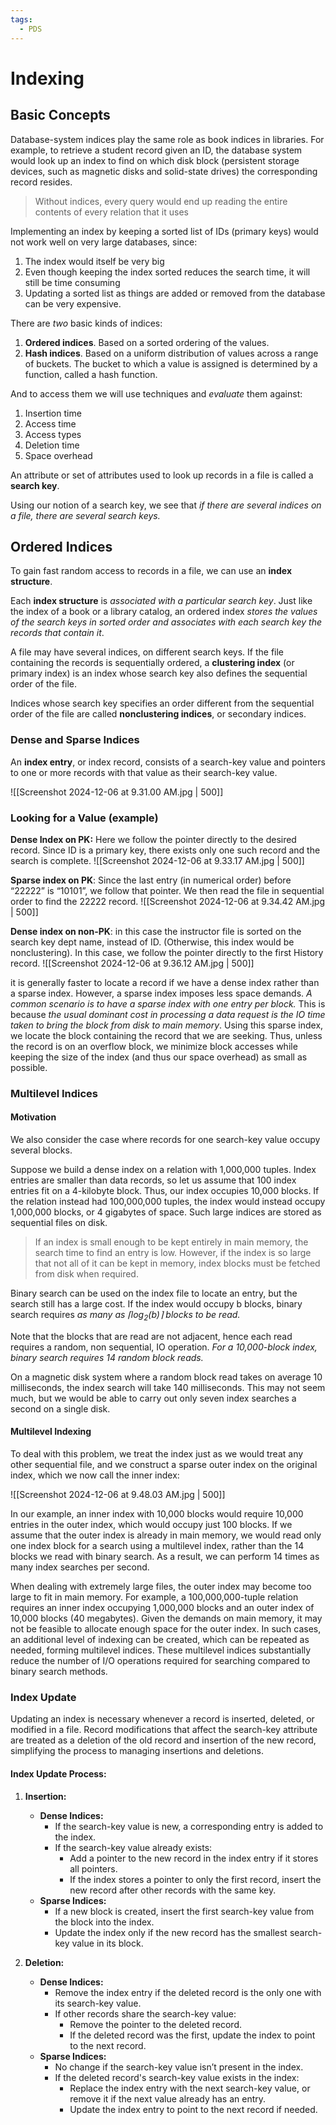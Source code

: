 ```yaml
---
tags:
  - PDS
---
```

# Indexing
## Basic Concepts

Database-system indices play the same role as book indices in libraries. For example, to retrieve a student record given an ID, the database system would look up an index to find on which disk block (persistent storage devices, such as magnetic disks and solid-state drives) the corresponding record resides.

> Without indices, every query would end up reading the entire contents of every relation that it uses

Implementing an index by keeping a sorted list of IDs (primary keys) would not work well on very large databases, since: 
1. The index would itself be very big
2. Even though keeping the index sorted reduces the search time, it will still be time consuming 
3. Updating a sorted list as things are added or removed from the database can be very expensive.

There are *two* basic kinds of indices:
1. **Ordered indices**. Based on a sorted ordering of the values.
2. **Hash indices**. Based on a uniform distribution of values across a range of buckets. The bucket to which a value is assigned is determined by a function, called a hash function.

And to access them we will use techniques and *evaluate* them against:
1. Insertion time
2. Access time
3. Access types
4. Deletion time
5. Space overhead

An attribute or set of attributes used to look up records in a file is called a **search key**. 

Using our notion of a search key, we see that *if there are several indices on a file, there are several search keys.*

## Ordered Indices 

To gain fast random access to records in a file, we can use an **index structure**. 

Each **index structure** is *associated with a particular search key*. Just like the index of a book or a library catalog, an ordered index *stores the values of the search keys in sorted order and associates with each search key the records that contain it*.

A file may have several indices, on different search keys. If the file containing the records is sequentially ordered, a **clustering index** (or primary index) is an index whose search key also defines the sequential order of the file.

Indices whose search key specifies an order different from the sequential order of the file are called **nonclustering indices**, or secondary indices.

### Dense and Sparse Indices

An **index entry**, or index record, consists of a search-key value and pointers to one or more records with that value as their search-key value.

![[Screenshot 2024-12-06 at 9.31.00 AM.jpg | 500]]

### Looking for a Value (example)

**Dense Index on PK:** Here we follow the pointer directly to the desired record. Since ID is a primary key, there exists only one such record and the search is complete.
![[Screenshot 2024-12-06 at 9.33.17 AM.jpg | 500]]

**Sparse index on PK**: Since the last entry (in numerical order) before “22222” is “10101”, we follow that pointer. We then read the file in sequential order to find the 22222 record.
![[Screenshot 2024-12-06 at 9.34.42 AM.jpg | 500]]

**Dense index on non-PK**: in this case the instructor file is sorted on the search key dept name, instead of ID. (Otherwise, this index would be nonclustering). In this case, we follow the pointer directly to the first History record.
![[Screenshot 2024-12-06 at 9.36.12 AM.jpg | 500]]

it is generally faster to locate a record if we have a dense index rather than a sparse index. However, a sparse index imposes less space demands. *A common scenario is to have a sparse index with one entry per block.* This is because *the usual dominant cost in processing a data request is the IO time taken to bring the block from disk to main memory*. Using this sparse index, we locate the block containing the record that we are seeking. Thus, unless the record is on an overflow block, we minimize block accesses while keeping the size of the index (and thus our space overhead) as small as possible.

### Multilevel Indices
#### Motivation

We also consider the case where records for one search-key value occupy several blocks.

Suppose we build a dense index on a relation with 1,000,000 tuples. Index entries are smaller than data records, so let us assume that 100 index entries fit on a 4-kilobyte block. Thus, our index occupies 10,000 blocks. If the relation instead had 100,000,000 tuples, the index would instead occupy 1,000,000 blocks, or 4 gigabytes of space. Such large indices are stored as sequential files on disk.

> If an index is small enough to be kept entirely in main memory, the search time to find an entry is low. However, if the index is so large that not all of it can be kept in memory, index blocks must be fetched from disk when required.

Binary search can be used on the index file to locate an entry, but the search still  has a large cost. If the index would occupy b blocks, binary search requires *as many as  $⌈log_{2}(b)⌉$ blocks to be read.*

Note that the blocks that are read are not adjacent, hence each read requires a random, non sequential, IO operation. *For a 10,000-block index, binary search requires 14 random block reads.*

On a magnetic disk system where a random block read takes on average 10 milliseconds, the index search will take 140 milliseconds. This may not seem much, but we would be able to carry out only seven index searches a second on a single disk.

#### Multilevel Indexing

To deal with this problem, we treat the index just as we would treat any other  sequential file, and we construct a sparse outer index on the original index, which we  now call the inner index:

![[Screenshot 2024-12-06 at 9.48.03 AM.jpg | 500]]

In our example, an inner index with 10,000 blocks would require 10,000 entries in the outer index, which would occupy just 100 blocks. If we assume that the outer index is already in main memory, we would read only one index block for a search using a multilevel index, rather than the 14 blocks we read with binary search. As a result, we can perform 14 times as many index searches per second.

 When dealing with extremely large files, the outer index may become too large to fit in main memory. For example, a 100,000,000-tuple relation requires an inner index occupying 1,000,000 blocks and an outer index of 10,000 blocks (40 megabytes). Given the demands on main memory, it may not be feasible to allocate enough space for the outer index. In such cases, an additional level of indexing can be created, which can be repeated as needed, forming multilevel indices. These multilevel indices substantially reduce the number of I/O operations required for searching compared to binary search methods.

### Index Update

Updating an index is necessary whenever a record is inserted, deleted, or modified in a file. Record modifications that affect the search-key attribute are treated as a deletion of the old record and insertion of the new record, simplifying the process to managing insertions and deletions.

#### Index Update Process:

1. **Insertion:**
    - **Dense Indices:**
        - If the search-key value is new, a corresponding entry is added to the index.
        - If the search-key value already exists:
            - Add a pointer to the new record in the index entry if it stores all pointers.
            - If the index stores a pointer to only the first record, insert the new record after other records with the same key.
    - **Sparse Indices:**
        - If a new block is created, insert the first search-key value from the block into the index.
        - Update the index only if the new record has the smallest search-key value in its block.

2. **Deletion:**
    - **Dense Indices:**
        - Remove the index entry if the deleted record is the only one with its search-key value.
        - If other records share the search-key value:
            - Remove the pointer to the deleted record.
            - If the deleted record was the first, update the index to point to the next record.
    - **Sparse Indices:**
        - No change if the search-key value isn’t present in the index.
        - If the deleted record's search-key value exists in the index:
            - Replace the index entry with the next search-key value, or remove it if the next value already has an entry.
            - Update the index entry to point to the next record if needed.

